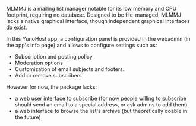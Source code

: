 MLMMJ is a mailing list manager notable for its low memory and CPU footprint, requiring no database. Designed to be file-managed, MLMMJ lacks a native graphical interface, though independent graphical interfaces do exist.

In this YunoHost app, a configuration panel is provided in the webadmin (in the app's info page) and allows to configure settings such as:
- Subscription and posting policy
- Moderation options
- Customization of email subjects and footers.
- Add or remove subscribers

However for now, the package lacks:
- a web user interface to subscribe (for now people willing to subscribe should send an email to a special address, or ask admins to add them) 
- a web interface to browse the list's archive (but theoretically doable in the future)

